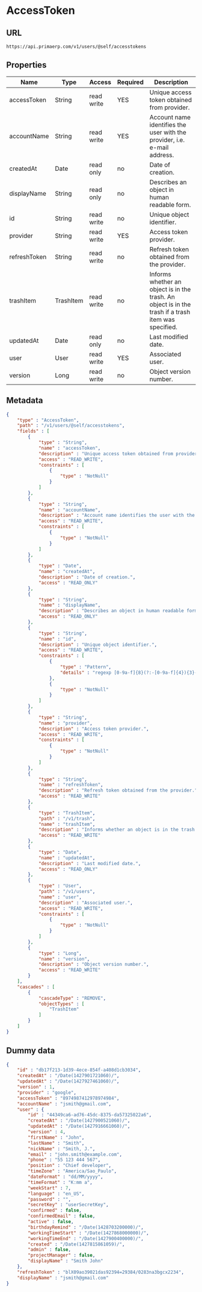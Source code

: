 AccessToken
==

## URL

	https://api.primaerp.com/v1/users/@self/accesstokens

## Properties

| Name         | Type      | Access     | Required | Description                                                                                         |
|--------------|-----------|------------|----------|-----------------------------------------------------------------------------------------------------|
| accessToken  | String    | read write | YES      | Unique access token obtained from provider.                                                         |
| accountName  | String    | read write | YES      | Account name identifies the user with the provider, i.e. e-mail address.                            |
| createdAt    | Date      | read only  | no       | Date of creation.                                                                                   |
| displayName  | String    | read only  | no       | Describes an object in human readable form.                                                         |
| id           | String    | read write | no       | Unique object identifier.                                                                           |
| provider     | String    | read write | YES      | Access token provider.                                                                              |
| refreshToken | String    | read write | no       | Refresh token obtained from the provider.                                                           |
| trashItem    | TrashItem | read write | no       | Informs whether an object is in the trash. An object is in the trash if a trash item was specified. |
| updatedAt    | Date      | read only  | no       | Last modified date.                                                                                 |
| user         | User      | read write | YES      | Associated user.                                                                                    |
| version      | Long      | read write | no       | Object version number.                                                                              |

## Metadata

```JSON
{
	"type" : "AccessToken",
	"path" : "/v1/users/@self/accesstokens",
	"fields" : [
		{
			"type" : "String",
			"name" : "accessToken",
			"description" : "Unique access token obtained from provider.",
			"access" : "READ_WRITE",
			"constraints" : [
				{
					"type" : "NotNull"
				}
			]
		},
		{
			"type" : "String",
			"name" : "accountName",
			"description" : "Account name identifies the user with the provider, i.e. e-mail address.",
			"access" : "READ_WRITE",
			"constraints" : [
				{
					"type" : "NotNull"
				}
			]
		},
		{
			"type" : "Date",
			"name" : "createdAt",
			"description" : "Date of creation.",
			"access" : "READ_ONLY"
		},
		{
			"type" : "String",
			"name" : "displayName",
			"description" : "Describes an object in human readable form.",
			"access" : "READ_ONLY"
		},
		{
			"type" : "String",
			"name" : "id",
			"description" : "Unique object identifier.",
			"access" : "READ_WRITE",
			"constraints" : [
				{
					"type" : "Pattern",
					"details" : "regexp [0-9a-f]{8}(?:-[0-9a-f]{4}){3}-[0-9a-f]{12}"
				},
				{
					"type" : "NotNull"
				}
			]
		},
		{
			"type" : "String",
			"name" : "provider",
			"description" : "Access token provider.",
			"access" : "READ_WRITE",
			"constraints" : [
				{
					"type" : "NotNull"
				}
			]
		},
		{
			"type" : "String",
			"name" : "refreshToken",
			"description" : "Refresh token obtained from the provider.",
			"access" : "READ_WRITE"
		},
		{
			"type" : "TrashItem",
			"path" : "/v1/trash",
			"name" : "trashItem",
			"description" : "Informs whether an object is in the trash. An object is in the trash if a trash item was specified.",
			"access" : "READ_WRITE"
		},
		{
			"type" : "Date",
			"name" : "updatedAt",
			"description" : "Last modified date.",
			"access" : "READ_ONLY"
		},
		{
			"type" : "User",
			"path" : "/v1/users",
			"name" : "user",
			"description" : "Associated user.",
			"access" : "READ_WRITE",
			"constraints" : [
				{
					"type" : "NotNull"
				}
			]
		},
		{
			"type" : "Long",
			"name" : "version",
			"description" : "Object version number.",
			"access" : "READ_WRITE"
		}
	],
	"cascades" : [
		{
			"cascadeType" : "REMOVE",
			"objectTypes" : [
				"TrashItem"
			]
		}
	]
}
```

## Dummy data

```JSON
{
	"id" : "db17f213-1d39-4ece-854f-a408d1cb3034",
	"createdAt" : "/Date(1427901721060)/",
	"updatedAt" : "/Date(1427927461060)/",
	"version" : 1,
	"provider" : "google",
	"accessToken" : "8974987412978974984",
	"accountName" : "jsmith@gmail.com",
	"user" : {
		"id" : "44349ca6-ad76-45dc-8375-da57325022a6",
		"createdAt" : "/Date(1427900521060)/",
		"updatedAt" : "/Date(1427916661060)/",
		"version" : 4,
		"firstName" : "John",
		"lastName" : "Smith",
		"nickName" : "Smith, J.",
		"email" : "john.smith@example.com",
		"phone" : "55 123 444 567",
		"position" : "Chief developer",
		"timeZone" : "America/Sao_Paulo",
		"dateFormat" : "dd/MM/yyyy",
		"timeFormat" : "K:mm a",
		"weekStart" : 7,
		"language" : "en_US",
		"password" : "",
		"secretKey" : "userSecretKey",
		"confirmed" : false,
		"confirmedEmail" : false,
		"active" : false,
		"birthdayRemind" : "/Date(1428703200000)/",
		"workingTimeStart" : "/Date(1427868000000)/",
		"workingTimeEnd" : "/Date(1427900400000)/",
		"created" : "/Date(1427815861059)/",
		"admin" : false,
		"projectManager" : false,
		"displayName" : "Smith John"
	},
	"refreshToken" : "blX09ao39021das92394=29384/0283na3bgcx2234",
	"displayName" : "jsmith@gmail.com"
}
```
